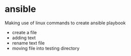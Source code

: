 # ansible

Making use of linux commands to create ansible playbook
- create  a file
- adding text
- rename text file
- moving file into testing directory
